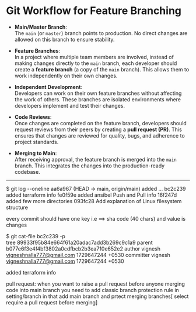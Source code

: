 # Git Workflow for Feature Branching

- **Main/Master Branch**:  
  The `main` (or `master`) branch points to production. No direct changes are allowed on this branch to ensure stability.

- **Feature Branches**:  
  In a project where multiple team members are involved, instead of making changes directly to the `main` branch, each developer should create a **feature branch** (a copy of the `main` branch). This allows them to work independently on their own changes.

- **Independent Development**:  
  Developers can work on their own feature branches without affecting the work of others. These branches are isolated environments where developers implement and test their changes.

- **Code Reviews**:  
  Once changes are completed on the feature branch, developers should request reviews from their peers by creating a **pull request (PR)**. This ensures that changes are reviewed for quality, bugs, and adherence to project standards.

- **Merging to Main**:  
  After receiving approval, the feature branch is merged into the `main` branch. This integrates the changes into the production-ready codebase.



---
$ git log --oneline
aa6a967 (HEAD -> main, origin/main) added ...
bc2c239 added terraform info
fe0f59e added ansibel Push and Pull info
16f247d added few more directories
093fc28 Add explanation of Linux filesystem structure

every commit should have one key i.e ==> sha code (40 chars) and value is changes


$ git cat-file bc2c239 -p  
tree 89933f95b84e664f61a20adac7add3b269c9c1a9
parent b077e6f3e4f4bf3802a0cdfbcb2b3ea710e652e2
author vignesh <vigneshnalla777@gmail.com> 1729647244 +0530
committer vignesh <vigneshnalla777@gmail.com> 1729647244 +0530

added terraform info






pull request:
when you want to raise a pull request before anyone merging code into main branch you need to add classic branch protection rule in setting/branch in that add main branch and prtect merging branches[ select require a pull request before merging]